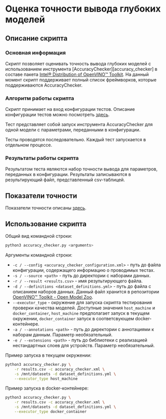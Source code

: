 # Оценка точности вывода глубоких моделей

## Описание скрипта

### Основная информация

Скрипт позволяет оценивать точность вывода глубоких моделей с использованием
инструмента [AccuracyChecker][accuracy_checker] в составе пакета [Intel® Distribution of OpenVINO™ Toolkit][openvino-toolkit].
На данный момент скрипт поддерживает полный список фреймворков,
которые поддерживаются AccuracyChecker.

### Алгоритм работы скрипта

Скрипт принимает на вход конфигурации тестов. Описание конфигурации 
тестов можно посмотреть [здесь](../configs/README.md).

Тест представляет собой запуск инструмента AccuracyChecker для одной модели с параметрами,
переданными в конфигурации.

Тесты проводятся последовательно. Каждый тест запускается в отдельном процессе.

### Результаты работы скрипта

Результатом теста являются набор точности вывода для параметров,
переданных в конфигурации. Результаты записываются в результирующий файл,
представленный csv-таблицей.

## Показатели точности

Показатели точности описаны [здесь][omz-ac-metrics].

## Использование скрипта

Общий вид командной строки:

```bash
python3 accuracy_checker.py <arguments>
```

Аргументы командной строки:

- `-с / --config <accuracy_checker_configuration.xml>` - путь до файла конфигурации,
  содержащего информацию о проводимых тестах.
- `-s / --source <path>` - путь до директории с наборами данных.
- `-r / --result <results.csv>` - имя результирующего файла.
- `-d / --definitions <dataset_definitions.yml>` - путь до файла с описанием наборов данных. Данный файл
  хранится в репозитории [OpenVINO™ Toolkit - Open Model Zoo][omz-ac-definitions].
- `--executor_type` - окружение для запуска скрипта тестирования проверки качества моделей.
  Доступные значения `host_machine` и `docker_container`, `host_machine`
  предполагает запуск в текущем окружении, `docker_container` запуск в соответсвующем
  docker-контейнере.
- `-a / --annotations <path>` - путь до директории с аннотациями к наборам данным. Параметр необязательный.
- `-e / --extensions <path>` - путь до библиотеки с реализацией нестандартных слоев для устройств. Параметр необязательный.

Пример запуска в текущем окружении:

```bash
python3 accuracy_checker.py \
    -r results.csv -c accuracy_checker.xml \
    -s /mnt/datasets -d dataset_definitions.yml \
    --executor_type host_machine
```

Пример запуска в docker-контейнере:

```bash
python3 accuracy_checker.py \
    -r results.csv -c accuracy_checker.xml \
    -s /mnt/datasets -d dataset_definitions.yml \
    --executor_type docker_container
```

<!-- LINKS -->
[openvino-toolkit]: https://software.intel.com/en-us/openvino-toolkit
[accuracy-checker]: https://docs.openvino.ai/latest/omz_tools_accuracy_checker.html
[omz-ac-metrics]: https://github.com/openvinotoolkit/open_model_zoo/blob/2022.2.0/tools/accuracy_checker/openvino/tools/accuracy_checker/metrics/README.md
[omz-ac-definitions]: https://github.com/openvinotoolkit/open_model_zoo/blob/2022.2.0/tools/accuracy_checker/dataset_definitions.yml

